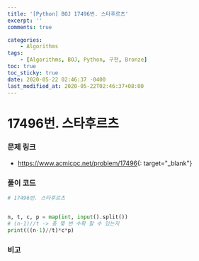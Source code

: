 ```yaml
---
title: '[Python] BOJ 17496번. 스타후르츠'
excerpt: ''
comments: true

categories:
    - Algorithms
tags:
    - [Algorithms, BOJ, Python, 구현, Bronze]
toc: true
toc_sticky: true
date: 2020-05-22 02:46:37 -0400
last_modified_at: 2020-05-22T02:46:37+08:00
---
```


# 17496번. 스타후르츠

### 문제 링크

-   <https://www.acmicpc.net/problem/17496>{: target="\_blank"}

### 풀이 코드

```python
# 17496번. 스타후르츠


n, t, c, p = map(int, input().split())
# (n-1)//t -> 총 몇 번 수확 할 수 있는지
print(((n-1)//t)*c*p)
```

### 비고
